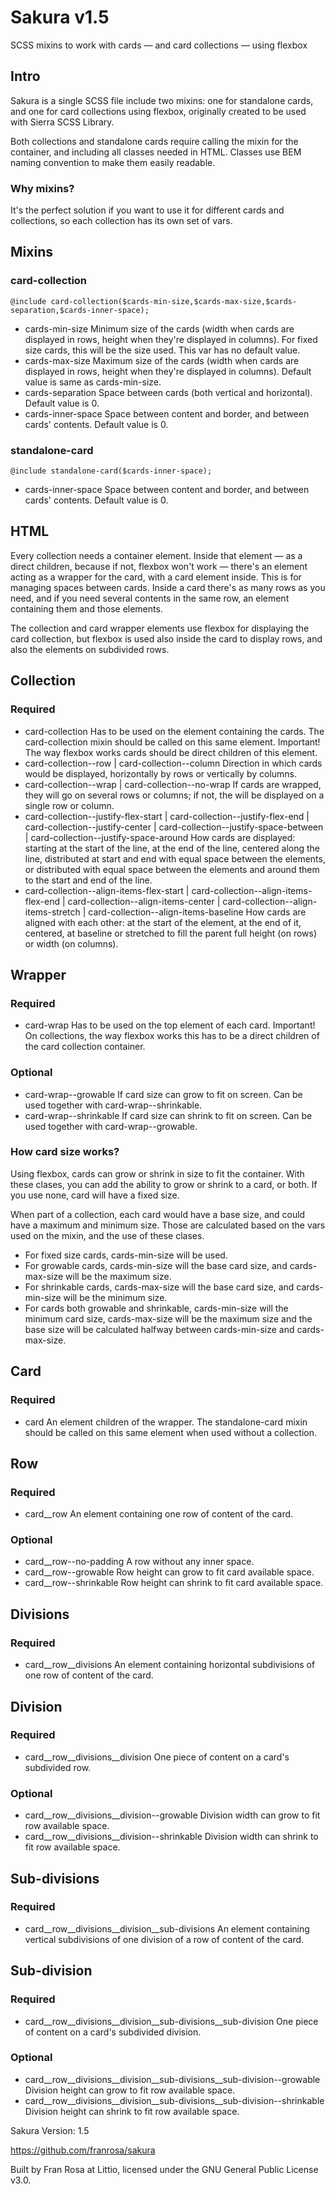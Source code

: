 # Sakura v1.5

SCSS mixins to work with cards — and card collections — using flexbox

## Intro

Sakura is a single SCSS file include two mixins: one for standalone cards, and one for card collections using flexbox, originally created to be used with Sierra SCSS Library.

Both collections and standalone cards require calling the mixin for the container, and including all classes needed in HTML. Classes use BEM naming convention to make them easily readable.

### Why mixins?

It's the perfect solution if you want to use it for different cards and collections, so each collection has its own set of vars.

## Mixins

### card-collection

    @include card-collection($cards-min-size,$cards-max-size,$cards-separation,$cards-inner-space);

* cards-min-size
    Minimum size of the cards (width when cards are displayed in rows, height when they're displayed in columns). For fixed size cards, this will be the size used.
    This var has no default value.
* cards-max-size
    Maximum size of the cards (width when cards are displayed in rows, height when they're displayed in columns).
    Default value is same as cards-min-size.
* cards-separation
    Space between cards (both vertical and horizontal).
    Default value is 0.
* cards-inner-space
    Space between content and border, and between cards' contents.
    Default value is 0.

### standalone-card

    @include standalone-card($cards-inner-space);

* cards-inner-space
    Space between content and border, and between cards' contents.
    Default value is 0.

## HTML

Every collection needs a container element. Inside that element — as a direct children, because if not, flexbox won't work — there's an element acting as a wrapper for the card, with a card element inside. This is for managing spaces between cards. Inside a card there's as many rows as you need, and if you need several contents in the same row, an element containing them and those elements.

The collection and card wrapper elements use flexbox for displaying the card collection, but flexbox is used also inside the card to display rows, and also the elements on subdivided rows.
 
## Collection

### Required

* card-collection
    Has to be used on the element containing the cards. The card-collection mixin should be called on this same element.
    Important! The way flexbox works cards should be direct children of this element.
* card-collection--row | card-collection--column
    Direction in which cards would be displayed, horizontally by rows or vertically by columns.
* card-collection--wrap | card-collection--no-wrap
    If cards are wrapped, they will go on several rows or columns; if not, the will be displayed on a single row or column.
* card-collection--justify-flex-start | card-collection--justify-flex-end | card-collection--justify-center | card-collection--justify-space-between | card-collection--justify-space-around
    How cards are displayed: starting at the start of the line, at the end of the line, centered along the line, distributed at start and end with equal space between the elements, or distributed with equal space between the elements and around them to the start and end of the line.
* card-collection--align-items-flex-start | card-collection--align-items-flex-end | card-collection--align-items-center | card-collection--align-items-stretch | card-collection--align-items-baseline
    How cards are aligned with each other: at the start of the element, at the end of it, centered, at baseline or stretched to fill the parent full height (on rows) or width (on columns).

## Wrapper

### Required

* card-wrap
    Has to be used on the top element of each card.
    Important! On collections, the way flexbox works this has to be a direct children of the card collection container.

### Optional

* card-wrap--growable
    If card size can grow to fit on screen.
    Can be used together with card-wrap--shrinkable.
* card-wrap--shrinkable
    If card size can shrink to fit on screen.
    Can be used together with card-wrap--growable.

### How card size works?

Using flexbox, cards can grow or shrink in size to fit the container. With these clases, you can add the ability to grow or shrink to a card, or both. If you use none, card will have a fixed size.

When part of a collection, each card would have a base size, and could have a maximum and minimum size. Those are calculated based on the vars used on the mixin, and the use of these clases.

* For fixed size cards, cards-min-size will be used.
* For growable cards, cards-min-size will the base card size, and cards-max-size will be the maximum size.
* For shrinkable cards, cards-max-size will the base card size, and cards-min-size will be the minimum size.
* For cards both growable and shrinkable, cards-min-size will the minimum card size, cards-max-size will be the maximum size and the base size will be calculated halfway between cards-min-size and cards-max-size.

## Card

### Required

* card
    An element children of the wrapper. The standalone-card mixin should be called on this same element when used without a collection.

## Row

### Required

* card__row
    An element containing one row of content of the card.

### Optional

* card__row--no-padding
    A row without any inner space.
* card__row--growable
    Row height can grow to fit card available space.
* card__row--shrinkable
    Row height can shrink to fit card available space.
 
## Divisions

### Required

* card__row__divisions
    An element containing horizontal subdivisions of one row of content of the card.

## Division

### Required

* card__row__divisions__division
    One piece of content on a card's subdivided row.

### Optional

* card__row__divisions__division--growable
    Division width can grow to fit row available space.
* card__row__divisions__division--shrinkable
    Division width can shrink to fit row available space.

## Sub-divisions

### Required

* card__row__divisions__division__sub-divisions
    An element containing vertical subdivisions of one division of a row of content of the card.

## Sub-division

### Required

* card__row__divisions__division__sub-divisions__sub-division
    One piece of content on a card's subdivided division.

### Optional
* card__row__divisions__division__sub-divisions__sub-division--growable
    Division height can grow to fit row available space.
* card__row__divisions__division__sub-divisions__sub-division--shrinkable
    Division height can shrink to fit row available space.

Sakura
Version: 1.5

https://github.com/franrosa/sakura

Built by Fran Rosa at Littio, licensed under the GNU General Public License v3.0.